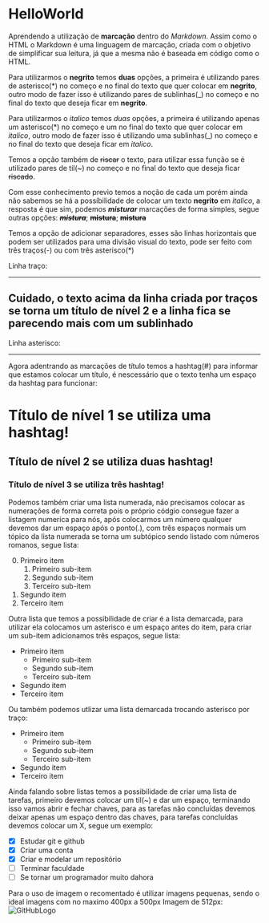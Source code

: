 # HelloWorld

Aprendendo a utilização de **marcação** dentro do _Markdown_.
Assim como o HTML o Markdown é uma linguagem de marcação, criada com o objetivo de simplificar sua leitura, já que a mesma não é baseada em código como o HTML.

Para utilizarmos o **negrito** temos **duas** opções, a primeira é utilizando pares de asterisco(\*) no começo e no final do texto que quer colocar em **negrito**, outro modo de fazer isso é utilizando pares de sublinhas(\_) no começo e no final do texto que deseja ficar em **negrito**.

Para utilizarmos o _italico_ temos _duas_ opções, a primeira é utilizando apenas um asterisco(\*) no começo e um no final do texto que quer colocar em *italico*, outro modo de fazer isso é utilizando uma sublinhas(\_) no começo e no final do texto que deseja ficar em _italico_.

Temos a opção também de ~~riscar~~ o texto, para utilizar essa função se é utilizado pares de til(~) no começo e no final do texto que deseja ficar ~~riscado~~.

Com esse conhecimento previo temos a noção de cada um porém ainda não sabemos se há a possíbilidade de colocar um texto **negrito** em _italico_, a resposta é que sim, podemos _**misturar**_ marcações de forma simples, segue outras opções: _~~**mistura**~~_; ~~**mistura**~~; ~~**mistura**~~

Temos a opção de adicionar separadores, esses são linhas horizontais que podem ser utilizados para uma divisão visual do texto, pode ser feito com três traços(-) ou com três asterisco(\*)

Linha traço:

---

## Cuidado, o texto acima da linha criada por traços se torna um título de nível 2 e a linha fica se parecendo mais com um sublinhado

Linha asterisco:

---

Agora adentrando as marcações de título temos a hashtag(#) para informar que estamos colocar um título, é nescessário que o texto tenha um espaço da hashtag para funcionar:

# Título de nível 1 se utiliza uma hashtag!

## Título de nível 2 se utiliza duas hashtag!

### Título de nível 3 se utiliza três hashtag!

Podemos também criar uma lista numerada, não precisamos colocar as numerações de forma correta pois o próprio códgio consegue fazer a listagem numerica para nós, após colocarmos um número qualquer devemos dar um espaço após o ponto(.), com três espaços normais um tópico da lista numerada se torna um subtópico sendo listado com números romanos, segue lista:

0. Primeiro item
   1. Primeiro sub-item
   1. Segundo sub-item
   1. Terceiro sub-item
0. Segundo item
0. Terceiro item

Outra lista que temos a possibilidade de criar é a lista demarcada, para utilizar ela colocamos um asterisco e um espaço antes do item, para criar um sub-item adicionamos três espaços, segue lista:

* Primeiro item
   * Primeiro sub-item
   * Segundo sub-item
   * Terceiro sub-item
* Segundo item
* Terceiro item

Ou também podemos utlizar uma lista demarcada trocando asterisco por traço:

- Primeiro item
   - Primeiro sub-item
   - Segundo sub-item
   - Terceiro sub-item
- Segundo item
- Terceiro item

Ainda falando sobre listas temos a possibilidade de criar uma lista de tarefas, primeiro devemos colocar um til(~) e dar um espaço, terminando isso vamos abrir e fechar chaves, para as tarefas não concluídas devemos deixar apenas um espaço dentro das chaves, para tarefas concluídas devemos colocar um X, segue um exemplo:

- [X] Estudar git e github
- [X] Criar uma conta
- [X] Criar e modelar um repositório
- [ ] Terminar faculdade
- [ ] Se tornar um programador muito dahora

Para o uso de imagem o recomentado é utilizar imagens pequenas, sendo o ideal imagens com no maximo 400px a 500px
Imagem de 512px:
![GitHubLogo](https://github.com/FelipeVandevelde/HelloWorld/assets/148922578/0b0387ce-a337-4927-899d-faf35810b261)

